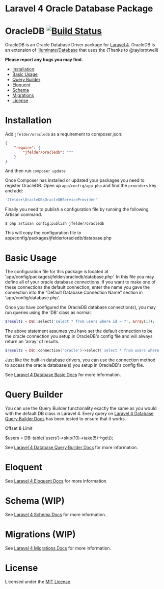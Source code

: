 # Laravel 4 Oracle Database Package

OracleDB [![Build Status](https://travis-ci.org/jfelder/Laravel-OracleDB.png)](https://travis-ci.org/jfelder/Laravel-OracleDB)
========

OracleDB is an Oracle Database Driver package for [Laravel 4](http://laravel.com/). OracleDB is an extension of [Illuminate/Database](https://github.com/illuminate/database) that uses the  (Thanks to @taylorotwell)

**Please report any bugs you may find.**

- [Installation](#installation)
- [Basic Usage](#basic-usage)
- [Query Builder](#query-builder)
- [Eloquent](#eloquent)
- [Schema](#schema)
- [Migrations](#migrations)
- [License](#license)

Installation
============

Add `jfelder/oracledb` as a requirement to composer.json:

```json
{
    "require": {
        "jfelder/oracledb": "*"
    }
}
```
And then run `composer update`

Once Composer has installed or updated your packages you need to register OracleDB. Open up `app/config/app.php` and find the `providers` key and add:

```php
'Jfelder\OracleDB\OracleDBServiceProvider'
```

Finally you need to publish a configuration file by running the following Artisan command.

```terminal
$ php artisan config:publish jfelder/oracledb
```
This will copy the configuration file to app/config/packages/jfelder/oracledb/database.php


Basic Usage
===========
The configuration file for this package is located at 'app/config/packages/jfelder/oracledb/database.php'. 
In this file you may define all of your oracle database connections. If you want to make one of these connections the
default connection, enter the name you gave the connection into the "Default Database Connection Name" section in 'app/config/database.php'.

Once you have configured the OracleDB database connection(s), you may run queries using the 'DB' class as normal.

```php
$results = DB::select('select * from users where id = ?', array(1));
```

The above statement assumes you have set the default connection to be the oracle connection you setup in OracleDB's config file and will always return an 'array' of results.

```php
$results = DB::connection('oracle')->select('select * from users where id = ?', array(1));
```

Just like the built-in database drivers, you can use the connection method to access the oracle database(s) you setup in OracleDB's config file.

See [Laravel 4 Database Basic Docs](http://four.laravel.com/docs/database) for more information.

Query Builder
=============
You can use the Query Builder functionality exactly the same as you would with the default DB class in Laravel 4. 
Every query on [Laravel 4 Database Query Builder Docs](http://four.laravel.com/docs/queries) has been tested to ensure that it works.

Offset & Limit

$users = DB::table('users')->skip(10)->take(5)->get();


See [Laravel 4 Database Query Builder Docs](http://four.laravel.com/docs/queries) for more information.

Eloquent
========

See [Laravel 4 Eloquent Docs](http://four.laravel.com/docs/eloquent) for more information.

Schema (WIP)
============

See [Laravel 4 Schema Docs](http://four.laravel.com/docs/schema) for more information.

Migrations (WIP)
================

See [Laravel 4 Migrations Docs](http://four.laravel.com/docs/migrations) for more information.

License
=======

Licensed under the [MIT License](http://cheeaun.mit-license.org/).

